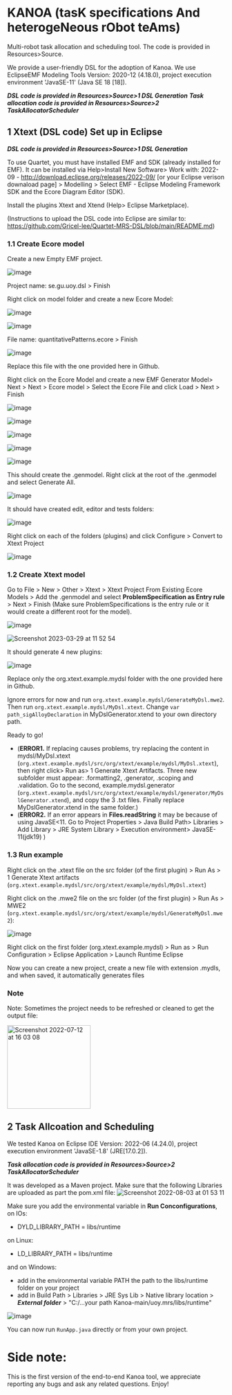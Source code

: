 # KANOA (tasK specifications And heterogeNeous rObot teAms)

Multi-robot task allocation and scheduling tool. The code is provided in Resources>Source.

We provide a user-friendly DSL for the adoption of Kanoa. We use EclipseEMF Modeling Tools Version: 2020-12 (4.18.0), project execution environment 'JavaSE-11' (Java SE 18 [18]).



***DSL code is provided in Resources>Source>1 DSL Generation***
***Task allocation code is provided in Resources>Source>2 TaskAllocatorScheduler***



## 1 Xtext (DSL code) Set up in Eclipse

***DSL code is provided in Resources>Source>1 DSL Generation***

To use Quartet, you must have installed EMF and SDK (already installed for EMF). It can be installed via Help>Install New Software> Work with: 2022-09 - http://download.eclipse.org/releases/2022-09/ [or your Eclipse verison downaload page] > Modelling > Select EMF - Eclipse Modeling Framework SDK and the Ecore Diagram Editor (SDK).

Install the plugins Xtext and Xtend (Help> Eclipse Marketplace).

(Instructions to upload the DSL code into Eclipse are similar to: https://github.com/Gricel-lee/Quartet-MRS-DSL/blob/main/README.md)


### 1.1 Create Ecore model

Create a new Empty EMF project.

![image](https://user-images.githubusercontent.com/63869574/157302815-76010dfd-5cc3-4748-8a54-599e32c91b28.png)

Project name: se.gu.uoy.dsl > Finish

Right click on model folder and create a new Ecore Model:

![image](https://user-images.githubusercontent.com/63869574/157302954-64ee4b16-b2e1-4cc2-ad83-f8cd034a3cb5.png)

![image](https://user-images.githubusercontent.com/63869574/157302995-35c49c86-dd84-427c-b213-3ef4b93f1a59.png)

File name: quantitativePatterns.ecore > Finish

![image](https://user-images.githubusercontent.com/63869574/157303148-d87b5443-1f5c-48d6-a9f7-ca6b67a7c945.png)

Replace this file with the one provided here in Github.

Right click on the Ecore Model and create a new EMF Generator Model> Next > Next > Ecore model > Select the Ecore File and click Load > Next > Finish

![image](https://user-images.githubusercontent.com/63869574/157303557-c53455a1-9242-43f8-93ce-e0fbebc55e20.png)

![image](https://user-images.githubusercontent.com/63869574/229150387-c6d72305-4262-47c5-a3f6-21d99f823354.jpeg)

![image](https://user-images.githubusercontent.com/63869574/157303629-c46f8f66-a32a-4e94-a911-956a7dfb0e36.png)

![image](https://user-images.githubusercontent.com/63869574/157303651-3ffd446b-2b8b-4c2a-9bae-269c15bfb300.png)

![image](https://user-images.githubusercontent.com/63869574/157303676-8369f471-cfd5-418e-ad95-660df05fdb02.png)

This should create the .genmodel. Right click at the root of the .genmodel and select Generate All.

![image](https://user-images.githubusercontent.com/63869574/157303738-2fc08257-0cf5-47e5-870c-a1571508725b.png)

It should have created edit, editor and tests folders:

![image](https://user-images.githubusercontent.com/63869574/157303770-a5cae357-5b30-4dd0-9d98-a9c67297117c.png)

Right click on each of the folders (plugins) and click Configure > Convert to Xtext Project

![image](https://user-images.githubusercontent.com/63869574/157303845-8cd6cb9f-80db-42c2-ad7e-1d932fd38e97.png)

### 1.2 Create Xtext model

Go to File > New > Other > Xtext > Xtext Project From Existing Ecore Models > Add the .genmodel and select **ProblemSpecification as Entry rule** > Next > Finish
(Make sure ProblemSpecifications is the entry rule or it would create a different root for the model).

![image](https://user-images.githubusercontent.com/63869574/157304022-08fef1ad-3a43-4f4f-aabd-13ee6c6224ef.png)

![Screenshot 2023-03-29 at 11 52 54](https://user-images.githubusercontent.com/63869574/228511867-6f5aa0f8-0f42-439e-bb4f-8dc8f93a7c7f.jpg)


It should generate 4 new plugins:

![image](https://user-images.githubusercontent.com/63869574/157304117-8c0b7fd3-b38c-4126-b9e8-8cc52e0ddc05.png)

Replace only the org.xtext.example.mydsl folder with the one provided here in Github. 

Ignore errors for now and run ```org.xtext.example.mydsl/GenerateMyDsl.mwe2```. Then run ```org.xtext.example.mydsl/MyDsl.xtext```.
Change ```var path_sigAlloyDeclaration``` in MyDslGenerator.xtend to your own directory path.

Ready to go!


- (**ERROR1.** If replacing causes problems, try replacing the content in mydsl/MyDsl.xtext (```org.xtext.example.mydsl/src/org/xtext/example/mydsl/MyDsl.xtext```), then right click> Run as> 1 Generate Xtext Artifacts. Three new subfolder must appear: .formatting2, .generator, .scoping and .validation. Go to the second, example.mydsl.generator (```org.xtext.example.mydsl/src/org/xtext/example/mydsl/generator/MyDslGenerator.xtend```), and copy the 3 .txt files. Finally replace MyDslGenerator.xtend in the same folder.)
- (**ERROR2.** If an error appears in **Files.readString** it may be because of using JavaSE<11. Go to Project Properties > Java Build Path> Libraries > Add Library > JRE System Library > Execution environment> JavaSE-11(jdk19) )

### 1.3 Run example

Right click on the .xtext file on the src folder (of the first plugin) > Run As > 1 Generate Xtext artifacts (```org.xtext.example.mydsl/src/org/xtext/example/mydsl/MyDsl.xtext```)

Right click on the .mwe2 file on the src folder (of the first plugin) > Run As > MWE2 (```org.xtext.example.mydsl/src/org/xtext/example/mydsl/GenerateMyDsl.mwe2```):

![image](https://user-images.githubusercontent.com/63869574/228543118-6880cc02-5a48-4547-8277-79f3015264fd.jpeg)

Right click on the first folder (org.xtext.example.mydsl) > Run as > Run Configuration > Eclipse Application > Launch Runtime Eclipse

Now you can create a new project, create a new file with extension .mydls, and when saved, it automatically generates files

### Note
Note: Sometimes the project needs to be refreshed or cleaned to get the output file:

<img width="193" alt="Screenshot 2022-07-12 at 16 03 08" src="https://user-images.githubusercontent.com/63869574/178522451-ca18c2bb-c6de-42a7-b5d7-f6b3de2bf7a7.png">





## 2 Task Allcoation and Scheduling
We tested Kanoa on Eclipse IDE Version: 2022-06 (4.24.0), project execution environment 'JavaSE-1.8' (JRE[17.0.2]).


***Task allocation code is provided in Resources>Source>2 TaskAllocatorScheduler***

It was developed as a Maven project. Make sure that the following Libraries are uploaded as part the pom.xml file:
![Screenshot 2022-08-03 at 01 53 11](https://user-images.githubusercontent.com/63869574/182501198-00b894b8-d11c-48a2-91cf-33b5a827c4e7.png)

Make sure you add the environmental variable in __Run Conconfigurations__, on IOs:
- DYLD_LIBRARY_PATH = libs/runtime

on Linux:
- LD_LIBRARY_PATH = libs/runtime

and on Windows:
- add in the environmental variable PATH the path to the libs/runtime folder on your project
- add in Build Path > Libraries > JRE Sys Lib > Native library location > ***External folder*** > "C:/...your path Kanoa-main/uoy.mrs/libs/runtime"

![image](https://user-images.githubusercontent.com/63869574/196206022-52ea3e08-5843-469d-9582-095b53421aaf.png)


You can now run ```RunApp.java``` directly or from your own project.



# Side note:
This is the first version of the end-to-end Kanoa tool, we appreciate reporting any bugs and ask any related questions.
Enjoy!
